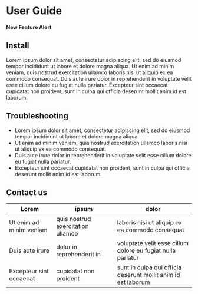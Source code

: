 # User Guide

__New Feature Alert__

## Install

Lorem ipsum dolor sit amet, consectetur adipiscing elit, sed do eiusmod tempor incididunt ut labore et dolore magna aliqua. Ut enim ad minim veniam, quis nostrud exercitation ullamco laboris nisi ut aliquip ex ea commodo consequat. Duis aute irure dolor in reprehenderit in voluptate velit esse cillum dolore eu fugiat nulla pariatur. Excepteur sint occaecat cupidatat non proident, sunt in culpa qui officia deserunt mollit anim id est laborum.

## Troubleshooting

- Lorem ipsum dolor sit amet, consectetur adipiscing elit, sed do eiusmod tempor incididunt ut labore et dolore magna aliqua. 
- Ut enim ad minim veniam, quis nostrud exercitation ullamco laboris nisi ut aliquip ex ea commodo consequat. 
- Duis aute irure dolor in reprehenderit in voluptate velit esse cillum dolore eu fugiat nulla pariatur. 
- Excepteur sint occaecat cupidatat non proident, sunt in culpa qui officia deserunt mollit anim id est laborum.

## Contact us

| Lorem        | ipsum           | dolor  |
| ------------- |-------------| -----|
| Ut enim ad minim veniam     | quis nostrud exercitation ullamco | laboris nisi ut aliquip ex ea commodo consequat |
| Duis aute irure      | dolor in reprehenderit in      |   voluptate velit esse cillum dolore eu fugiat nulla pariatur |
| Excepteur sint occaecat | cupidatat non proident      |    sunt in culpa qui officia deserunt mollit anim id est laborum |
